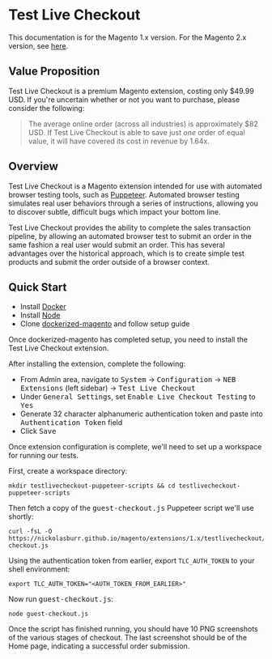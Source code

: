 # Test Live Checkout

This documentation is for the Magento 1.x version. For the Magento 2.x version, see [here](https://nickolasburr.github.io/magento/extensions/2.x/testlivecheckout/latest).

## Value Proposition

Test Live Checkout is a premium Magento extension, costing only $49.99 USD. If you're uncertain whether or not you want to purchase, please consider the following:

> The average online order (across all industries) is approximately $82 USD. If Test Live Checkout is able to save just _one_ order of equal value,
> it will have covered its cost in revenue by 1.64x.

## Overview

Test Live Checkout is a Magento extension intended for use with automated browser testing tools, such as [Puppeteer](https://github.com/GoogleChrome/puppeteer).
Automated browser testing simulates real user behaviors through a series of instructions, allowing you to discover subtle, difficult bugs which impact your bottom line.

Test Live Checkout provides the ability to complete the sales transaction pipeline, by allowing an automated browser test to submit an order in the same fashion a real user
would submit an order. This has several advantages over the historical approach, which is to create simple test products and submit the order outside of a browser context.

## Quick Start

+ Install [Docker](https://www.docker.com)
+ Install [Node](https://nodejs.org)
+ Clone [dockerized-magento](https://github.com/andreaskoch/dockerized-magento) and follow setup guide

Once dockerized-magento has completed setup, you need to install the Test Live Checkout extension.

After installing the extension, complete the following:

+ From Admin area, navigate to <tt>System</tt> -> <tt>Configuration</tt> -> <tt>NEB Extensions</tt> (left sidebar) -> <tt>Test Live Checkout</tt>
+ Under <tt>General Settings</tt>, set <tt>Enable Live Checkout Testing</tt> to <tt>Yes</tt>
+ Generate 32 character alphanumeric authentication token and paste into <tt>Authentication Token</tt> field
+ Click <tt>Save</tt>

Once extension configuration is complete, we'll need to set up a workspace for running our tests.

First, create a workspace directory:

```
mkdir testlivecheckout-puppeteer-scripts && cd testlivecheckout-puppeteer-scripts
```

Then fetch a copy of the <tt>guest-checkout.js</tt> Puppeteer script we'll use shortly:

```
curl -fsL -O https://nickolasburr.github.io/magento/extensions/1.x/testlivecheckout/puppeteer/guest-checkout.js
```

Using the authentication token from earlier, export `TLC_AUTH_TOKEN` to your shell environment:

```
export TLC_AUTH_TOKEN="<AUTH_TOKEN_FROM_EARLIER>"
```

Now run <tt>guest-checkout.js</tt>:

```
node guest-checkout.js
```

Once the script has finished running, you should have 10 PNG screenshots of the various stages of checkout. The last screenshot should be of the Home page, indicating a successful order submission.
